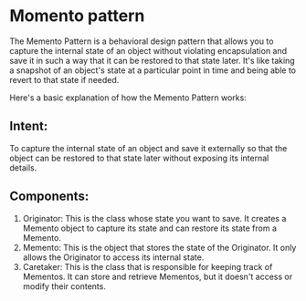 # Momento pattern

The Memento Pattern is a behavioral design pattern that allows you to capture the internal state of an object without
violating encapsulation and save it in such a way that it can be restored to that state later. It's like taking a
snapshot of an object's state at a particular point in time and being able to revert to that state if needed.

Here's a basic explanation of how the Memento Pattern works:

## Intent:

To capture the internal state of an object and save it externally so that the object can be restored to that state later
without exposing its internal details.

## Components:

1. Originator: This is the class whose state you want to save. It creates a Memento object to capture its state and can
   restore its state from a Memento.
2. Memento: This is the object that stores the state of the Originator. It only allows the Originator to access its
   internal state.
3. Caretaker: This is the class that is responsible for keeping track of Mementos. It can store and retrieve Mementos,
   but it doesn't access or modify their contents.